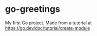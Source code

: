 # go-greetings
My first Go project. Made from a tutorial at https://go.dev/doc/tutorial/create-module
